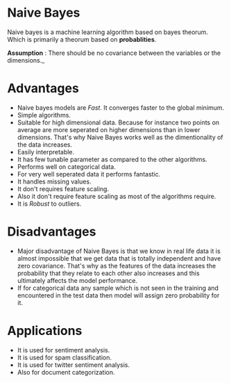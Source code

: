 # Naive Bayes
Naive bayes is a machine learning algorithm based on bayes theorum. Which is primarily a
theorum based on __probablities__.

__Assumption__ : There should be no covariance between the variables or the dimensions._

# Advantages
- Naive bayes models are _Fast_. It converges faster to the global minimum.
- Simple algorithms.
- Suitable for high dimensional data. Because for instance two points on average are more seperated on higher dimensions than in lower dimensions. That's why Naive Bayes works well as the dimentionality of the data increases.
- Easily interpretable.
- It has few tunable parameter as compared to the other algorithms.
- Performs well on categorical data.
- For very well seperated data it performs fantastic.
- It handles missing values.
- It don't requires feature scaling.
- Also it don't require feature scaling as most of the algorithms require.
- It is _Robust_ to outliers.
# Disadvantages
- Major disadvantage of Naive Bayes is that we know in real life data it is almost impossible that we get data that is totally independent and have zero covariance. That's why as the features of the data increases the probability that they relate to each other also increases and this ultimately affects the model performance.
- If for categorical data any sample which is not seen in the training and encountered in the test data then model will assign zero probability for it.
# Applications
- It is used for sentiment analysis.
- It is used for spam classification.
- It is used for twitter sentiment analysis.
- Also for document categorization.
